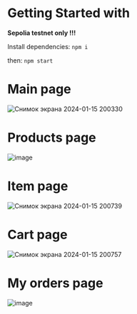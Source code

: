 # Getting Started with

<b> Sepolia testnet only !!!</b>

Install dependencies:
`npm i`

then:
`npm start`

# Main page
![Снимок экрана 2024-01-15 200330](https://github.com/damnnou/dshoes/assets/126786693/969477b3-b3c0-4d0e-87c8-65749ebb96c6)

# Products page
![image](https://github.com/damnnou/dshoes/assets/126786693/52ef734d-5688-4e04-9b47-842db9c3c309)

# Item page
![Снимок экрана 2024-01-15 200739](https://github.com/damnnou/dshoes/assets/126786693/c9921fcc-d2c7-4d86-9997-eafa3cc7711e)

# Cart page
![Снимок экрана 2024-01-15 200757](https://github.com/damnnou/dshoes/assets/126786693/edf09a87-ddf3-4e54-9225-c5b5bd44427a)

# My orders page
![image](https://github.com/damnnou/dshoes/assets/126786693/4cd22bdf-8c70-4dc4-aa23-d7a812fcb77f)
